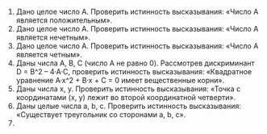 1. Дано целое число A. Проверить истинность высказывания: «Число A является положительным».
2. Дано целое число A. Проверить истинность высказывания: «Число A является нечетным».
3. Дано целое число A. Проверить истинность высказывания: «Число A является четным».
4. Даны числа A, B, C (число A не равно 0). Рассмотрев дискриминант D = B^2 – 4·A·C, проверить истинность высказывания: «Квадратное уравнение A·x^2 + B·x + C = 0 имеет вещественные корни».
5. Даны числа x, y. Проверить истинность высказывания: «Точка с координатами (x, y) лежит во второй координатной четверти».
6. Даны целые числа a, b, c. Проверить истинность высказывания: «Существует треугольник со сторонами a, b, c».
7. 